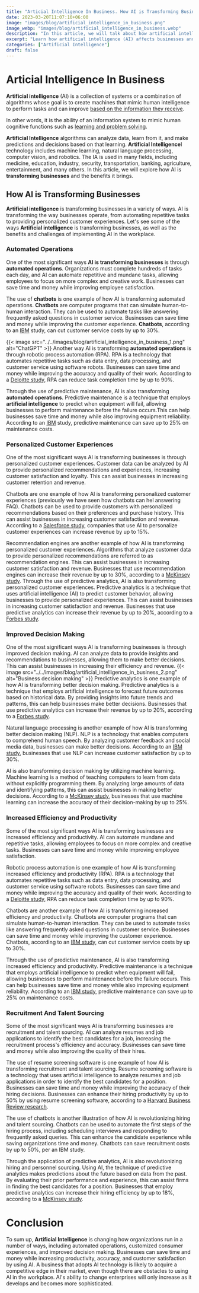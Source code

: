 ```yaml
---
title: "Articial Intelligence In Business. How AI is Transforming Businesses"
date: 2023-03-20T11:07:10+06:00
image: "images/blog/artificial_intelligence_in_business.png"
image_webp: "images/blog/artificial_intelligence_in_business.webp"
description: "In this article, we will talk about how artificial intelligence (AI) affects businesses and how it might boost output and efficiency. It examines a variety of AI applications in numerous fields, including customer support, marketing, and finance. The essay focuses on the advantages of applying AI technology to business processes and offers suggestions for how companies can successfully deploy AI solutions."
excerpt: "Learn how artificial intelligence (AI) affects businesses and how it might boost output and efficiency."
categories: ["Artificial Intelligence"]
draft: false
---
```


# Articial Intelligence In Business
**Artificial intelligence** (AI) is a collection of systems or a combination of algorithms whose goal is to create machines that mimic human intelligence to perform tasks and can improve [based on the information they receive](https://en.wikipedia.org/wiki/Artificial_intelligence).

In other words, it is the ability of an information system to mimic human cognitive functions such as [learning and problem solving](https://azure.microsoft.com/en-us/resources/cloud-computing-dictionary/what-is-artificial-intelligence/#how).

**Artificial Intelligence** algorithms can analyze data, learn from it, and make predictions and decisions based on that learning. **Artificial Intelligence**I technology includes machine learning, natural language processing, computer vision, and robotics.
The IA is used in many fields, including medicine, education, industry, security, transportation, banking, agriculture, entertainment, and many others. In this article, we will explore how AI is **transforming businesses** and the benefits it brings.

## How AI is Transforming Businesses
**Artificial intelligence** is transforming businesses in a variety of ways.
AI is transforming the way businesses operate, from automating repetitive tasks to providing personalized customer experiences. Let's see some of the ways **Artificial intelligence** is transforming businesses, as well as the benefits and challenges of implementing AI in the workplace. 

### Automated Operations
One of the most significant ways **AI is transforming businesses** is through **automated operations**.
Organizations must complete hundreds of tasks each day, and AI can automate repetitive and mundane tasks, allowing employees to focus on more complex and creative work. Businesses can save time and money while improving employee satisfaction.

The use of **chatbots** is one example of how AI is transforming automated operations. **Chatbots** are computer programs that can simulate human-to-human interaction. They can be used to automate tasks like answering frequently asked questions in customer service. Businesses can save time and money while improving the customer experience. **Chatbots**, according to an [IBM](https://www.ibm.com/cloud/learn/chatbots-explained) study, can cut customer service costs by up to 30%.

{{< image
src="../../images/blog/artificial_intelligence_in_business_1.png"
alt="ChatGPT" >}}
Another way AI is transforming **automated operations** is through robotic process automation (RPA).
RPA is a technology that automates repetitive tasks such as data entry, data processing, and customer service using software robots.
Businesses can save time and money while improving the accuracy and quality of their work.
According to a [Deloitte study](https://www2.deloitte.com/us/en/insights/focus/cognitive-technologies/robotic-process-automation-software-bots.html), RPA can reduce task completion time by up to 90%.

Through the use of predictive maintenance, AI is also transforming **automated operations**.
Predictive maintenance is a technique that employs **artificial intelligence** to predict when equipment will fail, allowing businesses to perform maintenance before the failure occurs.This can help businesses save time and money while also improving equipment reliability. According to an [IBM](https://www.ibm.com/blogs/internet-of-things/predictive-maintenance-iot/) study, predictive maintenance can save up to 25% on maintenance costs.

### Personalized Customer Experiences
One of the most significant ways AI is transforming businesses is through personalized customer experiences. Customer data can be analyzed by AI to provide personalized recommendations and experiences, increasing customer satisfaction and loyalty. This can assist businesses in increasing customer retention and revenue.

Chatbots are one example of how AI is transforming personalized customer experiences (previously we have seen how chatbots can hel answering FAQ). Chatbots can be used to provide customers with personalized recommendations based on their preferences and purchase history. This can assist businesses in increasing customer satisfaction and revenue. According to a [Salesforce study](https://www.salesforce.com/products/einstein/what-is-ai-in-crm/), companies that use AI to personalize customer experiences can increase revenue by up to 15%.

Recommendation engines are another example of how AI is transforming personalized customer experiences.
Algorithms that analyze customer data to provide personalized recommendations are referred to as recommendation engines.
This can assist businesses in increasing customer satisfaction and revenue.
Businesses that use recommendation engines can increase their revenue by up to 30%, according to a [McKinsey study](https://www.mckinsey.com/business-functions/marketing-and-sales/our-insights/how-artificial-intelligence-can-deliver-real-value-to-companies).
Through the use of predictive analytics, AI is also transforming personalized customer experiences.
Predictive analytics is a technique that uses artificial intelligence (AI) to predict customer behavior, allowing businesses to provide personalized experiences.
This can assist businesses in increasing customer satisfaction and revenue.
Businesses that use predictive analytics can increase their revenue by up to 20%, according to a [Forbes study](https://www.forbes.com/sites/forbestechcouncil/2022/02/16/how-predictive-analytics-is-transforming-customer-experience/?sh=4d4c8f4f6c7d). 
### Improved Decision Making
One of the most significant ways AI is transforming businesses is through improved decision making.
AI can analyze data to provide insights and recommendations to businesses, allowing them to make better decisions.
This can assist businesses in increasing their efficiency and revenue.
{{< image
src="../../images/blog/artificial_intelligence_in_business_2.png"
alt="Business decision making" >}}
Predictive analytics is one example of how AI is transforming better decision making.
Predictive analytics is a technique that employs artificial intelligence to forecast future outcomes based on historical data.
By providing insights into future trends and patterns, this can help businesses make better decisions.
Businesses that use predictive analytics can increase their revenue by up to 20%, according to a [Forbes study](https://www.forbes.com/sites/forbestechcouncil/2022/02/16/how-predictive-analytics-is-transforming-customer-experience/?sh=4d4c8f4f6c7d).

Natural language processing is another example of how AI is transforming better decision making (NLP).
NLP is a technology that enables computers to comprehend human speech.
By analyzing customer feedback and social media data, businesses can make better decisions.
According to an [IBM study](https://www.ibm.com/cloud/learn/natural-language-processing), businesses that use NLP can increase customer satisfaction by up to 30%.


AI is also transforming decision making by utilizing machine learning.
Machine learning is a method of teaching computers to learn from data without explicitly programming them. By analyzing large amounts of data and identifying patterns, this can assist businesses in making better decisions.
According to a [McKinsey study](https://www.mckinsey.com/business-functions/mckinsey-analytics/our-insights/how-artificial-intelligence-can-improve-decision-making), businesses that use machine learning can increase the accuracy of their decision-making by up to 25%. 

### Increased Efficiency and Productivity
Some of the most significant ways AI is transforming businesses are increased efficiency and productivity.
AI can automate mundane and repetitive tasks, allowing employees to focus on more complex and creative tasks.
Businesses can save time and money while improving employee satisfaction.


Robotic process automation is one example of how AI is transforming increased efficiency and productivity (RPA).
RPA is a technology that automates repetitive tasks such as data entry, data processing, and customer service using software robots.
Businesses can save time and money while improving the accuracy and quality of their work.
According to a [Deloitte study](https://www2.deloitte.com/us/en/insights/focus/cognitive-technologies/robotic-process-automation-software-bots.html), RPA can reduce task completion time by up to 90%. 

Chatbots are another example of how AI is transforming increased efficiency and productivity.
Chatbots are computer programs that can simulate human-to-human interaction.
They can be used to automate tasks like answering frequently asked questions in customer service.
Businesses can save time and money while improving the customer experience.
Chatbots, according to an [IBM study](https://www.ibm.com/cloud/learn/chatbots-explained), can cut customer service costs by up to 30%.


Through the use of predictive maintenance, AI is also transforming increased efficiency and productivity.
Predictive maintenance is a technique that employs artificial intelligence to predict when equipment will fail, allowing businesses to perform maintenance before the failure occurs. This can help businesses save time and money while also improving equipment reliability.
According to an [IBM study](https://www.ibm.com/blogs/internet-of-things/predictive-maintenance-iot/), predictive maintenance can save up to 25% on maintenance costs. 


### Recruitment And Talent Sourcing
Some of the most significant ways AI is transforming businesses are recruitment and talent sourcing.
AI can analyze resumes and job applications to identify the best candidates for a job, increasing the recruitment process's efficiency and accuracy.
Businesses can save time and money while also improving the quality of their hires.


The use of resume screening software is one example of how AI is transforming recruitment and talent sourcing.
Resume screening software is a technology that uses artificial intelligence to analyze resumes and job applications in order to identify the best candidates for a position.
Businesses can save time and money while improving the accuracy of their hiring decisions. 
Businesses can enhance their hiring productivity by up to 50% by using resume screening software, according to a [Harvard Business Review research](https://hbr.org/2018/05/ai-can-help-you-hire-better-but-only-if-you-use-it-correctly).

The use of chatbots is another illustration of how AI is revolutionizing hiring and talent sourcing. Chatbots can be used to automate the first steps of the hiring process, including scheduling interviews and responding to frequently asked queries. This can enhance the candidate experience while saving organizations time and money. Chatbots can save recruitment costs by up to 50%, per an IBM study.

Through the application of predictive analytics, AI is also revolutionizing hiring and personnel sourcing. Using AI, the technique of predictive analytics makes predictions about the future based on data from the past. By evaluating their prior performance and experience, this can assist firms in finding the best candidates for a position. Businesses that employ predictive analytics can increase their hiring efficiency by up to 18%, according to a [McKinsey study]().

# Conclusion
To sum up, **Artificial Intelligence** is changing how organizations run in a number of ways, including automated operations, customized consumer experiences, and improved decision making. Businesses can save time and money while increasing productivity, accuracy, and customer satisfaction by using AI. A business that adopts AI technology is likely to acquire a competitive edge in their market, even though there are obstacles to using AI in the workplace. AI's ability to change enterprises will only increase as it develops and becomes more sophisticated.